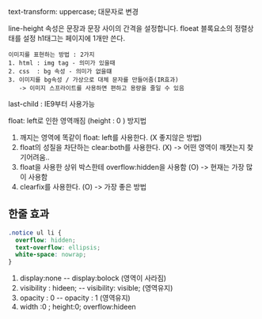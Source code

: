 text-transform: uppercase; 대문자로 변경

line-height 속성은 문장과 문장 사이의 간격을 설정합니다.
floeat 블록요소의 정렬상태를 설정
h1태그는 페이지에 1개만 쓴다.

    이미지를 표현하는 방법 : 2가지
    1. html : img tag - 의미가 있을때
    2. css  : bg 속성 - 의미가 없을떄
    3. 이미지를 bg속성 / 가상으로 대체 문자를 만들어줌(IR효과)
       -> 이미지 스프라이트를 사용하면 편하고 용량을 줄일 수 있음

last-child : IE9부터 사용가능

float: left로 인한 영역깨짐 (height : 0 ) 방지법

1. 깨지는 영역에 똑같이 float: left를 사용한다. (X 좋지않은 방법)
2. float의 성질을 차단하는 clear:both를 사용한다. (X) -> 어떤 영역이 꺠졋는지 찾기어려움..
3. float을 사용한 상위 박스한테 overflow:hidden을 사용함 (O) -> 현재는 가장 많이 사용함
4. clearfix를 사용한다. (O) -> 가장 좋은 방법

## 한줄 효과

```css
.notice ul li {
  overflow: hidden;
  text-overflow: ellipsis;
  white-space: nowrap;
}
```

1. display:none -- display:bolock (영역이 사라짐)
2. visibility : hideen; -- visibility: visible; (영역유지)
3. opacity : 0 -- opacity : 1 (영역유지)
4. width :0 ; height:0; overflow:hideen
